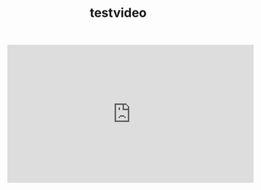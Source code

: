 ﻿---
layout: post
title: testvideo
permalink: /test/p2p/
---

<iframe title="dính - giấc mơ trưa" width="560" height="315" src="https://tube.la-dina.net/videos/embed/725621ae-f0e0-4860-bc0b-aee4e00ea128?warningTitle=0&amp;peertubeLink=0" frameborder="0" allowfullscreen="" sandbox="allow-same-origin allow-scripts allow-popups"></iframe>